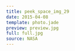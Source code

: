 ```yaml
---
title: peek_space_img_29
date: 2015-04-08
template: photo.jade
preview: preview.jpg
full: full.jpg
source: NASA
---
```

